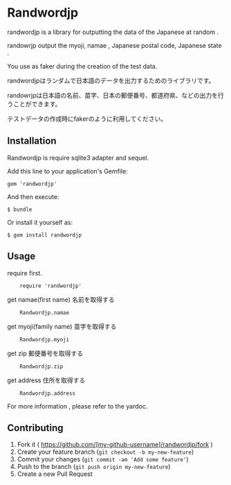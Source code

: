 # Randwordjp

randwordjp is a library for outputting the data of the Japanese at random .

randowrjp output the myoji, namae , Japanese postal code, Japanese state .

You use as faker during the creation of the test data.

randwordjpはランダムで日本語のデータを出力するためのライブラリです。

randowrjpは日本語の名前、苗字、日本の郵便番号、都道府県、などの出力を行うことができます。

テストデータの作成時にfakerのように利用してください。

## Installation
Randwordjp is require sqlite3 adapter and sequel.

Add this line to your application's Gemfile:

    gem 'randwordjp'

And then execute:

    $ bundle

Or install it yourself as:

    $ gem install randwordjp

## Usage

require first.

		require 'randwordjp'

get namae(first name)
名前を取得する

		Randwordjp.namae

get myoji(family name)
苗字を取得する

		Randwordjp.myoji

get zip
郵便番号を取得する

		Randwordjp.zip

get address
住所を取得する

		Randwordjp.address

For more information , please refer to the yardoc.

## Contributing

1. Fork it ( https://github.com/[my-github-username]/randwordjp/fork )
2. Create your feature branch (`git checkout -b my-new-feature`)
3. Commit your changes (`git commit -am 'Add some feature'`)
4. Push to the branch (`git push origin my-new-feature`)
5. Create a new Pull Request
